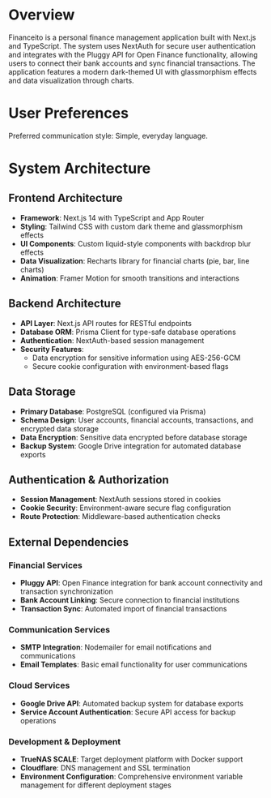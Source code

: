 # Overview

Financeito is a personal finance management application built with Next.js and TypeScript. The system uses NextAuth for secure user authentication and integrates with the Pluggy API for Open Finance functionality, allowing users to connect their bank accounts and sync financial transactions. The application features a modern dark-themed UI with glassmorphism effects and data visualization through charts.

# User Preferences

Preferred communication style: Simple, everyday language.

# System Architecture

## Frontend Architecture
- **Framework**: Next.js 14 with TypeScript and App Router
- **Styling**: Tailwind CSS with custom dark theme and glassmorphism effects
- **UI Components**: Custom liquid-style components with backdrop blur effects
- **Data Visualization**: Recharts library for financial charts (pie, bar, line charts)
- **Animation**: Framer Motion for smooth transitions and interactions

## Backend Architecture
- **API Layer**: Next.js API routes for RESTful endpoints
- **Database ORM**: Prisma Client for type-safe database operations
- **Authentication**: NextAuth-based session management
- **Security Features**:
  - Data encryption for sensitive information using AES-256-GCM
  - Secure cookie configuration with environment-based flags

## Data Storage
- **Primary Database**: PostgreSQL (configured via Prisma)
- **Schema Design**: User accounts, financial accounts, transactions, and encrypted data storage
- **Data Encryption**: Sensitive data encrypted before database storage
- **Backup System**: Google Drive integration for automated database exports

## Authentication & Authorization
- **Session Management**: NextAuth sessions stored in cookies
- **Cookie Security**: Environment-aware secure flag configuration
- **Route Protection**: Middleware-based authentication checks

## External Dependencies

### Financial Services
- **Pluggy API**: Open Finance integration for bank account connectivity and transaction synchronization
- **Bank Account Linking**: Secure connection to financial institutions
- **Transaction Sync**: Automated import of financial transactions

### Communication Services
- **SMTP Integration**: Nodemailer for email notifications and communications
- **Email Templates**: Basic email functionality for user communications

### Cloud Services
- **Google Drive API**: Automated backup system for database exports
- **Service Account Authentication**: Secure API access for backup operations

### Development & Deployment
- **TrueNAS SCALE**: Target deployment platform with Docker support
- **Cloudflare**: DNS management and SSL termination
- **Environment Configuration**: Comprehensive environment variable management for different deployment stages